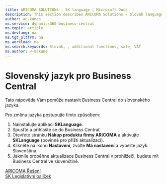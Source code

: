 ```yaml
---
title: ARICOMA SOLUTIONS - SK language | Microsoft Docs
description: This section describes ARICOMA Solutions - Slovak language
author: ac-kunes
ms.service: dynamics365-business-central
ms.topic: article
ms.devlang: na
ms.tgt_pltfrm: na
ms.workload: na
ms.search.keywords: Slovak, , additional functions, sale, VAT
ms.author: v-makune
---
```


# Slovenský jazyk pro Business Central

Tato nápověda Vám pomůže nastavit Business Central do slovenského jazyka.

Pro změnu jazyka postupujte tímto způsobem:
1. Nainstalujte aplikaci **SKLanguage**.
2. Spusťte a přihlašte se do Business Central.
3. Otevřete stránku **Nákup produktu firmy ARICOMA** a aktivujte **SKLanguage** (povinné pro příští aktualizaci).
4. Klikněte na ikonu **Nastavení**, zvolte **Má nastavení** a vyberte jazyk: Slovenština.
5. Jakmile proběhne aktualizace Business Central v prohlížeči, budete mít Business Central ve slovenštině.  


[ARICOMA Řešení](../index.md)  
[SK Legislativní balíček](ac-sk-legislative-pack.md)
